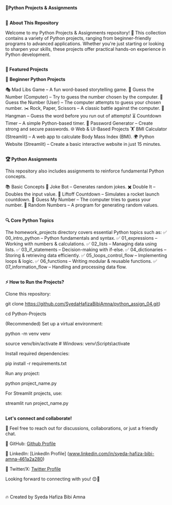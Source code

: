 #
🚀**Python Projects & Assignments**
##
🌟 **About This Repository**

Welcome to my Python Projects & Assignments repository! 
🎯 This collection contains a variety of Python projects, ranging from beginner-friendly programs to advanced applications. Whether you're just starting or looking to sharpen your skills, these projects offer practical hands-on experience in Python development.
##
**📌 Featured Projects**

🔰 **Beginner Python Projects**

🎭 Mad Libs Game – A fun word-based storytelling game.
🔢 Guess the Number (Computer) – Try to guess the number chosen by the computer.
🤖 Guess the Number (User) – The computer attempts to guess your chosen number.
✂️ Rock, Paper, Scissors – A classic battle against the computer.
📝 Hangman – Guess the word before you run out of attempts!
⏳ Countdown Timer – A simple Python-based timer.
🔐 Password Generator – Create strong and secure passwords.
🌐 Web & UI-Based Projects
🏋️ BMI Calculator (Streamlit) – A web app to calculate Body Mass Index (BMI).
🌍 Python Website (Streamlit) – Create a basic interactive website in just 15 minutes.
##
**🏆 Python Assignments**

This repository also includes assignments to reinforce fundamental Python concepts.

📚 Basic Concepts
🤣 Joke Bot – Generates random jokes.
✖️ Double It – Doubles the input value.
🚀 Liftoff Countdown – Simulates a rocket launch countdown.
🎯 Guess My Number – The computer tries to guess your number.
🎲 Random Numbers – A program for generating random values.
##
**🔍 Core Python Topics**

The homework_projects directory covers essential Python topics such as:
✅ 00_intro_python – Python fundamentals and syntax.
✅ 01_expressions – Working with numbers & calculations.
✅ 02_lists – Managing data using lists.
✅ 03_if_statements – Decision-making with if-else.
✅ 04_dictionaries – Storing & retrieving data efficiently.
✅ 05_loops_control_flow – Implementing loops & logic.
✅ 06_functions – Writing modular & reusable functions.
✅ 07_information_flow – Handling and processing data flow.
##
**⚡ How to Run the Projects?**

Clone this repository:

git clone https://github.com/SyedaHafizaBibiAmna/python_assign_04.git)

cd Python-Projects 

(Recommended) Set up a virtual environment:

python -m venv venv  

source venv/bin/activate  # Windows: venv\Scripts\activate 

Install required dependencies:

pip install -r requirements.txt 

Run any project:

python project_name.py 

For Streamlit projects, use:

streamlit run project_name.py 
##
**Let's connect and collaborate!**

🚀 Feel free to reach out for discussions, collaborations, or just a friendly chat.

🔹 GitHub: [Github Profile](https://github.com/SyedaHafizaBibiAmna)

🔹 LinkedIn: [LinkedIn Profile] (www.linkedin.com/in/syeda-hafiza-bibi-amna-461a2a280)

🔹 Twitter/X: [Twitter Profile](https://x.com/BibiAmna1121)

Looking forward to connecting with you! 😊🚀
#
🔥 Created by Syeda Hafiza Bibi Amna

